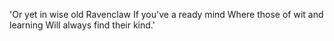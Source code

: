 'Or yet in wise old Ravenclaw
If you've a ready mind
Where those of wit and learning
Will always find their kind.'
